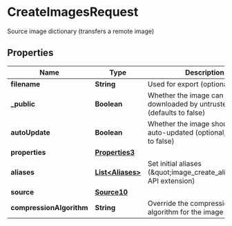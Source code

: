 

# CreateImagesRequest

Source image dictionary (transfers a remote image)

## Properties

| Name | Type | Description | Notes |
|------------ | ------------- | ------------- | -------------|
|**filename** | **String** | Used for export (optional) |  [optional] |
|**_public** | **Boolean** | Whether the image can be downloaded by untrusted users (defaults to false) |  [optional] |
|**autoUpdate** | **Boolean** | Whether the image should be auto-updated (optional; defaults to false) |  [optional] |
|**properties** | [**Properties3**](Properties3.md) |  |  [optional] |
|**aliases** | [**List&lt;Aliases&gt;**](Aliases.md) | Set initial aliases (\&quot;image_create_aliases\&quot; API extension) |  |
|**source** | [**Source10**](Source10.md) |  |  |
|**compressionAlgorithm** | **String** | Override the compression algorithm for the image (optional) |  [optional] |



